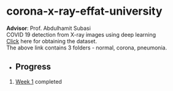 # corona-x-ray-effat-university
**Advisor**: Prof. Abdulhamit Subasi  
COVID 19 detection from X-ray images using deep learning  
[Click](https://drive.google.com/drive/folders/1uUpVuv4kaQiqQoyrhh90MlZArsWclTXE?usp=sharing) here for obtaining the dataset.  
The above link contains 3 folders - normal, corona, pneumonia.  
- ## Progress  
1. [Week 1](/week-1) completed 
